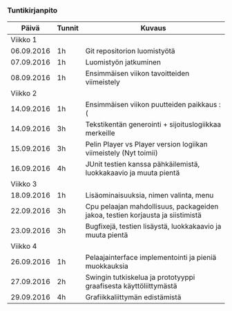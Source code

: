 ﻿### Tuntikirjanpito
Päivä | Tunnit | Kuvaus
--------------- | ----- | ------
Viikko 1||
06.09.2016 | 1h | Git repositorion luomistyötä
07.09.2016 | 1h | Luomistyön jatkuminen
08.09.2016 | 1h | Ensimmäisen viikon tavoitteiden viimeistely
Viikko 2||
14.09.2016 | 1h | Ensimmäisen viikon puutteiden paikkaus :(
14.09.2016 | 3h | Tekstikentän generointi + sijoituslogiikkaa merkeille
15.09.2016 | 3h | Pelin Player vs Player version logiikan viimeistely (Nyt toimii)
16.09.2016 | 4h | JUnit testien kanssa pähkäilemistä, luokkakaavio ja muuta pientä
Viikko 3||
18.09.2016 | 1h | Lisäominaisuuksia, nimen valinta, menu
22.09.2016 | 3h | Cpu pelaajan mahdollisuus, packageiden jakoa, testien korjausta ja siistimistä
23.09.2016 | 3h | Bugfixejä, testien lisäystä, luokkakaavio ja muuta pientä
Viikko 4||
26.09.2016 | 1h | Pelaajainterface implementointi ja pieniä muokkauksia 
27.09.2016 | 2h | Swingin tutkiskelua ja prototyyppi graafisesta käyttöliittymästä
29.09.2016 | 4h | Grafiikkaliittymän edistämistä 
